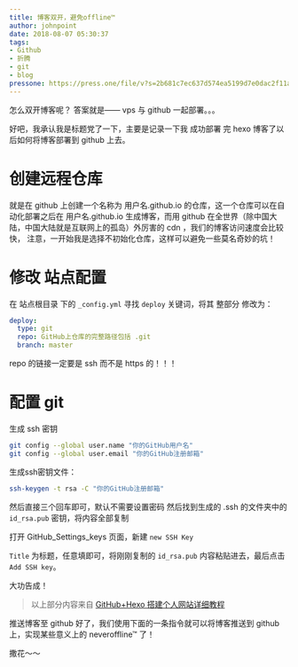 ```yaml
---
title: 博客双开，避免offline™
author: johnpoint
date: 2018-08-07 05:30:37
tags:
- Github
- 折腾
- git
- blog
pressone: https://press.one/file/v?s=2b681c7ec637d574ea5199d7e0dac2f11abff4f008ea3b3fe816df0673f1bdd618f8227d313c35adea2b1d312f9e7e000984a1870fc69487cab6ed8f89e07ea100&h=070b53258c3a4dd1b185096ad33d30f346f93f3f34a7bf54691a708960c2a093&a=79a3a060a7faa9dfc9b8b4e0a59bf3ebac305f78&f=P1&v=3
---
```


怎么双开博客呢？
答案就是—— vps 与 github 一起部署。。。
<!---more--->
好吧，我承认我是标题党了一下，主要是记录一下我 成功部署 完 hexo 博客了以后如何将博客部署到 github 上去。

# 创建远程仓库
就是在 github 上创建一个名称为 用户名.github.io 的仓库，这一个仓库可以在自动化部署之后在 用户名.github.io 生成博客，而用 github 在全世界（除中国大陆，中国大陆就是互联网上的孤岛）外厉害的 cdn ，我们的博客访问速度会比较快， 注意，一开始我是选择不初始化仓库，这样可以避免一些莫名奇妙的坑！

# 修改 站点配置
在 站点根目录 下的 `_config.yml` 寻找 `deploy` 关键词，将其 整部分 修改为：

```yaml
deploy:
  type: git
  repo: GitHub上仓库的完整路径包括 .git
  branch: master
```
repo 的链接一定要是 ssh 而不是 https 的！！！

# 配置 git
生成 ssh 密钥

```bash
git config --global user.name "你的GitHub用户名"
git config --global user.email "你的GitHub注册邮箱"
```
生成ssh密钥文件：

```bash
ssh-keygen -t rsa -C "你的GitHub注册邮箱"
```
然后直接三个回车即可，默认不需要设置密码
然后找到生成的 .ssh 的文件夹中的 `id_rsa.pub` 密钥，将内容全部复制

打开 GitHub_Settings_keys 页面，新建 `new SSH Key`

`Title` 为标题，任意填即可，将刚刚复制的 `id_rsa.pub` 内容粘贴进去，最后点击 `Add SSH key`。

大功告成！

>以上部分内容来自 [GitHub+Hexo 搭建个人网站详细教程](https://zhuanlan.zhihu.com/p/26625249)

推送博客至 github
好了，我们使用下面的一条指令就可以将博客推送到 github 上，实现某些意义上的 neveroffline™ 了！

撒花～～